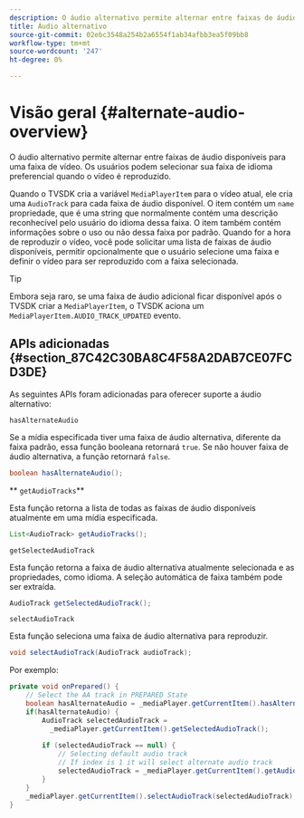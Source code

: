 ```yaml
---
description: O áudio alternativo permite alternar entre faixas de áudio disponíveis para uma faixa de vídeo. Os usuários podem selecionar sua faixa de idioma preferencial quando o vídeo é reproduzido.
title: Áudio alternativo
source-git-commit: 02ebc3548a254b2a6554f1ab34afbb3ea5f09bb8
workflow-type: tm+mt
source-wordcount: '247'
ht-degree: 0%

---
```


# Visão geral {#alternate-audio-overview}

O áudio alternativo permite alternar entre faixas de áudio disponíveis para uma faixa de vídeo. Os usuários podem selecionar sua faixa de idioma preferencial quando o vídeo é reproduzido.

<!--<a id="section_E4F9DC28A2944BD08B4190A7F98A8365"></a>-->

Quando o TVSDK cria a variável `MediaPlayerItem` para o vídeo atual, ele cria uma `AudioTrack` para cada faixa de áudio disponível. O item contém um `name` propriedade, que é uma string que normalmente contém uma descrição reconhecível pelo usuário do idioma dessa faixa. O item também contém informações sobre o uso ou não dessa faixa por padrão. Quando for a hora de reproduzir o vídeo, você pode solicitar uma lista de faixas de áudio disponíveis, permitir opcionalmente que o usuário selecione uma faixa e definir o vídeo para ser reproduzido com a faixa selecionada.

>[!TIP]
>
>Embora seja raro, se uma faixa de áudio adicional ficar disponível após o TVSDK criar a `MediaPlayerItem`, o TVSDK aciona um `MediaPlayerItem.AUDIO_TRACK_UPDATED` evento.

## APIs adicionadas {#section_87C42C30BA8C4F58A2DAB7CE07FCD3DE}

As seguintes APIs foram adicionadas para oferecer suporte a áudio alternativo:

`hasAlternateAudio`

Se a mídia especificada tiver uma faixa de áudio alternativa, diferente da faixa padrão, essa função booleana retornará `true`. Se não houver faixa de áudio alternativa, a função retornará `false`.

```java
boolean hasAlternateAudio();
```

** `getAudioTracks`**

Esta função retorna a lista de todas as faixas de áudio disponíveis atualmente em uma mídia especificada.

```java
List<AudioTrack> getAudioTracks();
```

`getSelectedAudioTrack`

Esta função retorna a faixa de áudio alternativa atualmente selecionada e as propriedades, como idioma. A seleção automática de faixa também pode ser extraída.

```java
AudioTrack getSelectedAudioTrack();
```

`selectAudioTrack`

Esta função seleciona uma faixa de áudio alternativa para reproduzir.

```java
void selectAudioTrack(AudioTrack audioTrack);
```

Por exemplo:

```java
private void onPrepared() { 
    // Select the AA track in PREPARED State 
    boolean hasAlternateAudio = _mediaPlayer.getCurrentItem().hasAlternateAudio(); 
    if(hasAlternateAudio) { 
        AudioTrack selectedAudioTrack =  
          _mediaPlayer.getCurrentItem().getSelectedAudioTrack(); 
 
        if (selectedAudioTrack == null) {  
            // Selecting default audio track  
            // If index is 1 it will select alternate audio track  
            selectedAudioTrack = _mediaPlayer.getCurrentItem().getAudioTracks().get(0);  
        } 
    } 
    _mediaPlayer.getCurrentItem().selectAudioTrack(selectedAudioTrack); 
} 
```
